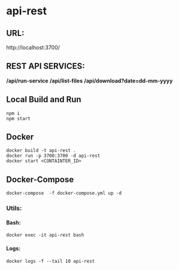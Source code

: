 # api-rest

## URL:
http://localhost:3700/

## REST API SERVICES:

**/api/run-service**
**/api/list-files**
**/api/download?date=dd-mm-yyyy**

## Local Build and Run
```
npm i
npm start
```
## Docker
```
docker build -t api-rest .
docker run -p 3700:3700 -d api-rest
docker start <CONTAINTER_ID>
```
## Docker-Compose
```
docker-compose  -f docker-compose.yml up -d
```

### Utils:
#### Bash:
```
docker exec -it api-rest bash
```
#### Logs:
```
docker logs -f --tail 10 api-rest
```
